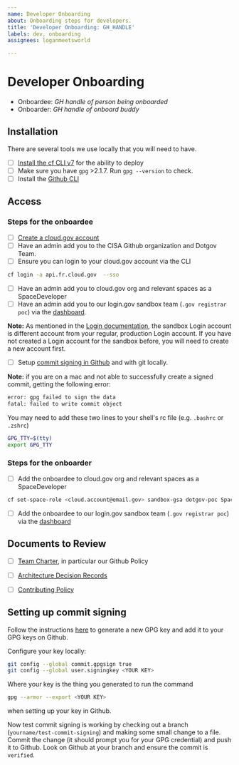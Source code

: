 ```yaml
---
name: Developer Onboarding
about: Onboarding steps for developers.
title: 'Developer Onboarding: GH_HANDLE'
labels: dev, onboarding
assignees: loganmeetsworld

---
```


# Developer Onboarding

- Onboardee: _GH handle of person being onboarded_
- Onboarder: _GH handle of onboard buddy_

## Installation

There are several tools we use locally that you will need to have.
- [ ] [Install the cf CLI v7](https://docs.cloudfoundry.org/cf-cli/install-go-cli.html#pkg-mac) for the ability to deploy
- [ ] Make sure you have `gpg` >2.1.7. Run `gpg --version` to check.
- [ ] Install the [Github CLI](https://cli.github.com/)

## Access

### Steps for the onboardee
- [ ] [Create a cloud.gov account](https://cloud.gov/docs/getting-started/accounts/)
- [ ] Have an admin add you to the CISA Github organization and Dotgov Team.
- [ ] Ensure you can login to your cloud.gov account via the CLI
```bash
cf login -a api.fr.cloud.gov  --sso
```
- [ ] Have an admin add you to cloud.gov org and relevant spaces as a SpaceDeveloper
- [ ] Have an admin add you to our login.gov sandbox team (`.gov registrar poc`) via the [dashboard](https://dashboard.int.identitysandbox.gov/).

 **Note:** As mentioned in the [Login documentation](https://developers.login.gov/testing/), the sandbox Login account is different account from your regular, production Login account. If you have not created a Login account for the sandbox before, you will need to create a new account first.
- [ ] Setup [commit signing in Github](#setting-up-commit-signing) and with git locally.

 **Note:** if you are on a mac and not able to successfully create a signed commit, getting the following error:
```zsh
error: gpg failed to sign the data
fatal: failed to write commit object
```
 You may need to add these two lines to your shell's rc file (e.g. `.bashrc` or `.zshrc`)
```zsh
GPG_TTY=$(tty)
export GPG_TTY
```
### Steps for the onboarder
- [ ] Add the onboardee to cloud.gov org and relevant spaces as a SpaceDeveloper

```bash
cf set-space-role <cloud.account@email.gov> sandbox-gsa dotgov-poc SpaceDeveloper
```
- [ ] Add the onboardee to our login.gov sandbox team (`.gov registrar poc`) via the [dashboard](https://dashboard.int.identitysandbox.gov/)


## Documents to Review

- [ ] [Team Charter](https://docs.google.com/document/d/1xhMKlW8bMcxyF7ipsOYxw1SQYVi-lWPkcDHSUS6miNg/edit), in particular our Github Policy
- [ ] [Architecture Decision Records](https://github.com/cisagov/dotgov/tree/main/docs/architecture/decisions)
- [ ] [Contributing Policy](https://github.com/cisagov/dotgov/tree/main/CONTRIBUTING.md)


## Setting up commit signing

Follow the instructions [here](https://docs.github.com/en/authentication/managing-commit-signature-verification/generating-a-new-gpg-key) to generate a new GPG key and add it to your GPG keys on Github.

Configure your key locally:

```bash
git config --global commit.gpgsign true
git config --global user.signingkey <YOUR KEY>
```

Where your key is the thing you generated to run the command

```bash
gpg --armor --export <YOUR KEY>
```

when setting up your key in Github.

Now test commit signing is working by checking out a branch (`yourname/test-commit-signing`) and making some small change to a file. Commit the change (it should prompt you for your GPG credential) and push it to Github. Look on Github at your branch and ensure the commit is `verified`.
